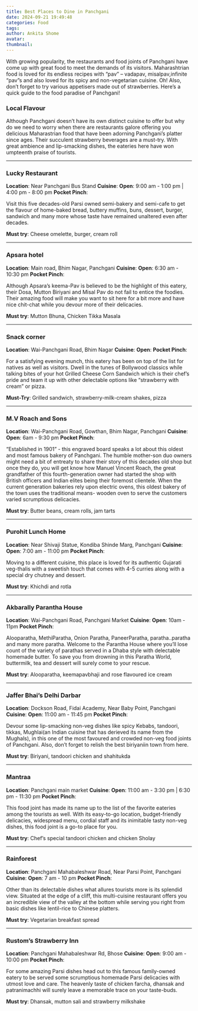 ```yaml
---
title: Best Places to Dine in Panchgani
date: 2024-09-21 19:49:48
categories: Food
tags:
author: Ankita Shome
avatar:
thumbnail:
---
```

With growing popularity, the restaurants and food joints of Panchgani have come up with great food to meet the demands of its visitors. Maharashtrian food is loved for its endless recipes with “pav” – vadapav, misalpav,infinite “pav”s and also loved for its spicy and non-vegetarian cuisine. Oh! Also, don’t forget to try various appetisers made out of strawberries. Here’s a quick guide to the food paradise of Panchgani!

### Local Flavour
Although Panchgani doesn’t have its own distinct cuisine to offer but why do we need to worry when there are restaurants galore offering you delicious Maharastrian food that have been adorning Panchgani’s platter since ages. Their succulent strawberry beverages are a must-try. With great ambience and lip-smacking dishes, the eateries here have won umpteenth praise of tourists.    

---

### Lucky Restaurant 
**Location**: Near Panchgani Bus Stand
**Cuisine**:
**Open**: 9:00 am - 1:00 pm | 4:00 pm - 8:00 pm
**Pocket Pinch**:

Visit this five decades-old Parsi owned semi-bakery and semi-cafe to get the flavour of home-baked bread, buttery muffins, buns, dessert, burger, sandwich and many more whose taste have remained unaltered even after decades.

**Must try**: Cheese omelette, burger, cream roll

---

### Apsara hotel
**Location**: Main road, Bhim Nagar, Panchgani
**Cuisine**:
**Open**: 6:30 am - 10:30 pm
**Pocket Pinch**:

Although Apsara’s keema-Pav is believed to be the highlight of this eatery, their Dosa, Mutton Biriyani and Misal Pav do not fail to entice the foodies. Their amazing food will make you want to sit here for a bit more and have nice chit-chat while you devour more of their delicacies.

**Must try**: Mutton Bhuna, Chicken Tikka Masala 

---

### Snack corner
**Location**: Wai-Panchgani Road, Bhim Nagar
**Cuisine**:
**Open**: 
**Pocket Pinch**:

For a satisfying evening munch, this eatery has been on top of the list for natives as well as visitors. Dwell in the tunes of Bollywood classics while talking bites of your hot Grilled Cheese Corn Sandwich which is their chef’s pride and team it up with other delectable options like “strawberry with cream” or pizza.    

**Must-Try**: Grilled sandwich, strawberry-milk-cream shakes, pizza

---

### M.V Roach and Sons
**Location**: Wai-Panchgani Road, Gowthan, Bhim Nagar, Panchgani
**Cuisine**:
**Open**: 6am - 9:30 pm
**Pocket Pinch**:

“Established in 1901” - this engraved board speaks a lot about this oldest and most famous bakery of Panchgani. The humble mother-son duo owners might need a bit of entreaty to share their story of this decades old shop but once they do, you will get know how Manuel Vincent Roach, the great grandfather of this fourth-generation owner had started the shop with British officers and Indian elites being their foremost clientele. When the current generation bakeries rely upon electric ovens, this oldest bakery of the town uses the traditional means- wooden oven to serve the customers varied scrumptious delicacies.       

**Must try**: Butter beans, cream rolls, jam tarts            

---

### Purohit Lunch Home 
**Location**: Near Shivaji Statue, Kondiba Shinde Marg, Panchgani
**Cuisine**:
**Open**: 7:00 am - 11:00 pm
**Pocket Pinch**:

Moving to a different cuisine, this place is loved for its authentic Gujarati veg-thalis with a sweetish touch that comes with 4-5 curries along with a special dry chutney and dessert. 

**Must try**: Khichdi and rotla

---

### Akbarally Parantha House 
**Location**: Wai-Panchgani Road, Panchgani Market
**Cuisine**:
**Open**: 10am - 11pm
**Pocket Pinch**:

Alooparatha, MethiParatha, Onion Paratha, PaneerParatha, paratha..paratha and many more paratha. Welcome to the Parantha House where you’ll lose count of the variety of parathas served in a Dhaba style with delectable homemade butter. To save you from drowning in this Paratha World, buttermilk, tea and dessert will surely come to your rescue. 

**Must try**: Alooparatha, keemapavbhaji and rose flavoured ice cream

---

### Jaffer Bhai’s Delhi Darbar
**Location**: Dockson Road, Fidai Academy, Near Baby Point, Panchgani
**Cuisine**:
**Open**: 11:00 am - 11:45 pm
**Pocket Pinch**:

Devour some lip-smacking non-veg dishes like spicy Kebabs, tandoori, tikkas, Mughlai(an Indian cuisine that has derieved its name from the Mughals), in this one of the most favoured and crowded non-veg food joints of Panchgani. Also, don’t forget to relish the best biriyaniin town from here.   

**Must try**: Biriyani, tandoori chicken and shahitukda

---

### Mantraa
**Location**: Panchgani main market
**Cuisine**:
**Open**: 11:00 am - 3:30 pm | 6:30 pm - 11:30 pm
**Pocket Pinch**:

This food joint has made its name up to the list of the favorite eateries among the tourists as well. With its easy-to-go location, budget-friendly delicacies, widespread menu, cordial staff and its inimitable tasty non-veg dishes, this food joint is a go-to place for you. 
  
**Must try**: Chef’s special tandoori chicken and chicken Sholay

---

### Rainforest 
**Location**: Panchgani Mahabaleshwar Road, Near Parsi Point, Panchgani
**Cuisine**:
**Open**: 7 am - 10 pm
**Pocket Pinch**:

Other than its delectable dishes what allures tourists more is its splendid view. Situated at the edge of a cliff, this multi-cuisine restaurant offers you an incredible view of the valley at the bottom while serving you right from basic dishes like lentil-rice to Chinese platters.
	
**Must try**: Vegetarian breakfast spread

---

### Rustom’s Strawberry Inn 
**Location**: Panchgani Mahabaleshwar Rd, Bhose
**Cuisine**:
**Open**: 9:00 am - 10:00 pm
**Pocket Pinch**:

For some amazing Parsi dishes head out to this famous family-owned eatery to be served some scrumptious homemade Parsi delicacies with utmost love and care. The heavenly taste of chicken farcha, dhansak and patranimachhi will surely leave a memorable trace on your taste-buds.

**Must try**: Dhansak, mutton sali and strawberry milkshake